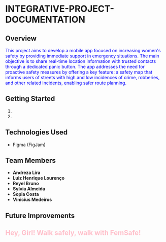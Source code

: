 # INTEGRATIVE-PROJECT-DOCUMENTATION

## Overview
<span style="color:blue">This project aims to develop a mobile app focused on increasing women's safety by providing immediate support in emergency situations. The main objective is to share real-time location information with trusted contacts through a dedicated panic button. The app addresses the need for proactive safety measures by offering a key feature: a safety map that informs users of streets with high and low incidences of crime, robberies, and other related incidents, enabling safer route planning.</span>  

## Getting Started
1.
2.


## Technologies Used
- Figma (FigJam)

## Team Members
- **Andreza Lira**  
- **Luiz Henrique Lourenço**  
- **Reyel Bruno**
- **Sylvia Almeida**
- **Sopia Costa**
- **Vinicius Medeiros**

## Future Improvements

<h2 style="color:Pink"> Hey, Girl! Walk safely, walk with FemSafe!</h2>
